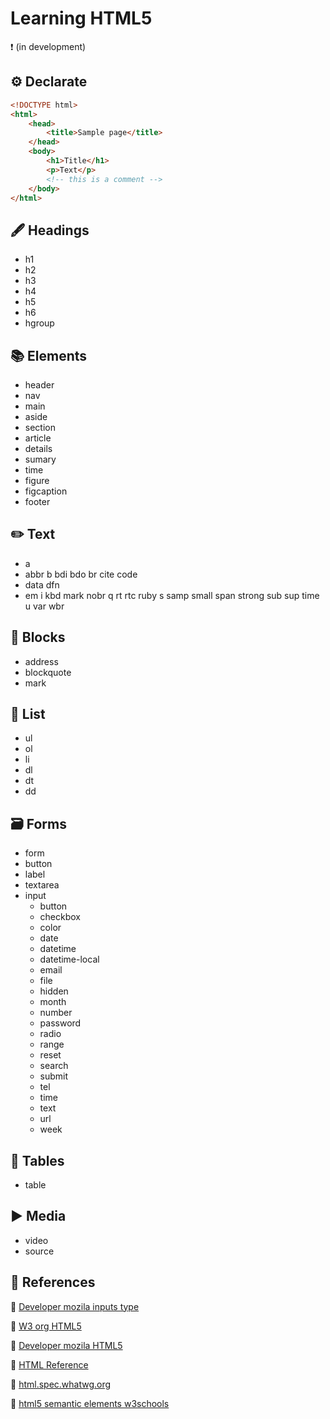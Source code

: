 # Learning HTML5
❗️ (in development)

## ⚙️ Declarate
``` html
<!DOCTYPE html>
<html>
    <head>
        <title>Sample page</title>
    </head>
    <body>
        <h1>Title</h1>
        <p>Text</p>
        <!-- this is a comment -->
    </body>
</html>
```

## 🖋 Headings
* h1
* h2
* h3
* h4
* h5
* h6
* hgroup

## 📚 Elements
* header
* nav
* main
* aside
* section
* article
* details
* sumary
* time
* figure
* figcaption
* footer

## ✏️ Text
* a
* abbr
b
bdi
bdo
br
cite
code
* data
dfn
* em
i
kbd
mark
nobr
q
rt
rtc
ruby
s
samp
small
span
strong
sub
sup
time
u
var
wbr

## 🔵 Blocks
* address
* blockquote
* mark

## 📝 List
* ul
* ol
* li
* dl
* dt
* dd

## 🗃 Forms
* form
* button
* label
* textarea
* input
    - button
    - checkbox
    - color
    - date
    - datetime
    - datetime-local
    - email
    - file
    - hidden
    - month
    - number
    - password
    - radio
    - range
    - reset
    - search
    - submit
    - tel
    - time
    - text
    - url
    - week
    

## 📜 Tables
* table

## ▶️ Media
* video
* source

## 📌 References
📎 [Developer mozila inputs type](https://developer.mozilla.org/es/docs/Web/HTML/Elemento/input)

📎 [W3 org HTML5](https://www.w3.org/TR/html5/)

📎 [Developer mozila HTML5](https://developer.mozilla.org/es/docs/HTML/HTML5)

📎 [HTML Reference](http://htmlreference.io/)

📎 [html.spec.whatwg.org](https://html.spec.whatwg.org/multipage/dom.html)

📎 [html5 semantic elements w3schools](https://www.w3schools.com/html/html5_semantic_elements.asp)
